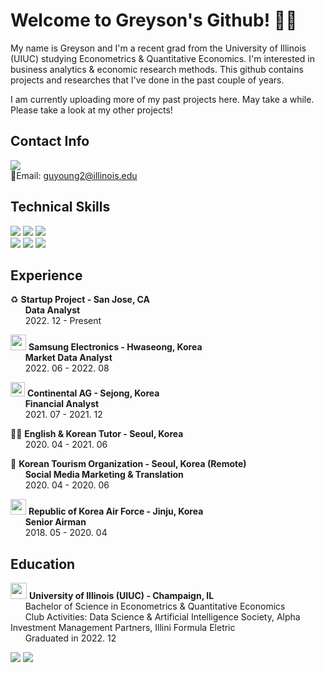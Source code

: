 # Welcome to Greyson's Github! 🦜🌴

My name is Greyson and I'm a recent grad from the University of Illinois (UIUC) studying Econometrics & Quantitative Economics. I'm interested in business analytics & economic research methods. This github contains projects and researches that I've done in the past couple of years.

I am currently uploading more of my past projects here. May take a while. Please take a look at my other projects!

## Contact Info
<a href="https://www.linkedin.com/in/greysonkim" target="_blank"><img src="https://img.shields.io/badge/LinkedIn-0077B5?style=for-the-badge&logo=linkedin&logoColor=white"/></a>
  <br>
📧Email: guyoung2@illinois.edu
<br>
## Technical Skills
<img src="https://img.shields.io/badge/Python-FFD43B?style=for-the-badge&logo=python&logoColor=blue"> <img src="https://img.shields.io/badge/R-276DC3?style=for-the-badge&logo=r&logoColor=white"> <img src="https://img.shields.io/badge/MySQL-005C84?style=for-the-badge&logo=mysql&logoColor=white"> <br>
<img src="https://img.shields.io/badge/Tableau-E97627?style=for-the-badge&logo=Tableau&logoColor=white"> <img src="https://img.shields.io/badge/PowerBI-F2C811?style=for-the-badge&logo=Power%20BI&logoColor=white"> <img src="https://img.shields.io/badge/SAP-0FAAFF?style=for-the-badge&logo=sap&logoColor=white">

## Experience
♻️ **Startup Project - San Jose, CA**<br>
&nbsp;&nbsp;&nbsp;&nbsp;&nbsp;&nbsp;**Data Analyst**<br>
&nbsp;&nbsp;&nbsp;&nbsp;&nbsp;&nbsp;2022. 12 - Present

<img src="https://user-images.githubusercontent.com/79275984/218220827-41269060-d467-4eec-93f9-a15a5461a2e6.png" width="25"> **Samsung Electronics - Hwaseong, Korea**<br>
&nbsp;&nbsp;&nbsp;&nbsp;&nbsp;&nbsp;**Market Data Analyst**<br>
&nbsp;&nbsp;&nbsp;&nbsp;&nbsp;&nbsp;2022. 06 - 2022. 08

<img src="https://user-images.githubusercontent.com/79275984/218221656-6282a15e-7f25-46e7-9aa7-83e9cefc7b68.png" width="23"> **Continental AG - Sejong, Korea**<br>
&nbsp;&nbsp;&nbsp;&nbsp;&nbsp;&nbsp;**Financial Analyst**<br>
&nbsp;&nbsp;&nbsp;&nbsp;&nbsp;&nbsp;2021. 07 - 2021. 12

🧑‍🏫 **English & Korean Tutor - Seoul, Korea**<br>
&nbsp;&nbsp;&nbsp;&nbsp;&nbsp;&nbsp;2020. 04 - 2021. 06

🧳 **Korean Tourism Organization  - Seoul, Korea (Remote)**<br>
&nbsp;&nbsp;&nbsp;&nbsp;&nbsp;&nbsp;**Social Media Marketing & Translation**<br>
&nbsp;&nbsp;&nbsp;&nbsp;&nbsp;&nbsp;2020. 04 - 2020. 06

<img src="https://user-images.githubusercontent.com/79275984/218247866-9e05df33-3b83-43f4-8314-ef71e201c2d4.png" width="25"> **Republic of Korea Air Force  - Jinju, Korea**<br>
&nbsp;&nbsp;&nbsp;&nbsp;&nbsp;&nbsp;**Senior Airman**<br>
&nbsp;&nbsp;&nbsp;&nbsp;&nbsp;&nbsp;2018. 05 - 2020. 04

## Education
<img src="https://user-images.githubusercontent.com/79275984/218247949-2813cf39-a64c-46aa-b0e6-aaea66e52cf4.png" width="26"> **University of Illinois (UIUC) - Champaign, IL**<br>
&nbsp;&nbsp;&nbsp;&nbsp;&nbsp;&nbsp;Bachelor of Science in Econometrics & Quantitative Economics<br>
&nbsp;&nbsp;&nbsp;&nbsp;&nbsp;&nbsp;Club Activities: Data Science & Artificial Intelligence Society, Alpha Investment Management Partners, Illini Formula Eletric<br>
&nbsp;&nbsp;&nbsp;&nbsp;&nbsp;&nbsp;Graduated in 2022. 12<br>

<img src="https://github-readme-stats-git-masterrstaa-rickstaa.vercel.app/api?username=guyoung72&theme=tokyonight" />

<img src="https://hits.seeyoufarm.com/api/count/incr/badge.svg?url=https%3A%2F%2Fgithub.com%2F{guyoung72}1212%2Fhit-counter" />

